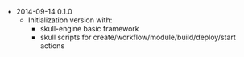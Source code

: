 * 2014-09-14 0.1.0
   * Initialization version with:
      * skull-engine basic framework
      * skull scripts for create/workflow/module/build/deploy/start actions
